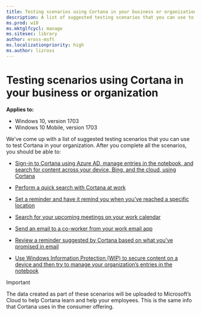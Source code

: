 ```yaml
---
title: Testing scenarios using Cortana in your business or organization (Windows 10)
description: A list of suggested testing scenarios that you can use to test Cortana in your organization.
ms.prod: w10
ms.mktglfcycl: manage
ms.sitesec: library
author: eross-msft
ms.localizationpriority: high
ms.author: lizross
---
```


# Testing scenarios using Cortana in your business or organization
**Applies to:**

-   Windows 10, version 1703
-   Windows 10 Mobile, version 1703

We've come up with a list of suggested testing scenarios that you can use to test Cortana in your organization. After you complete all the scenarios, you should be able to:

- [Sign-in to Cortana using Azure AD, manage entries in the notebook, and search for content across your device, Bing, and the cloud, using Cortana](cortana-at-work-scenario-1.md)

- [Perform a quick search with Cortana at work](cortana-at-work-scenario-2.md)

- [Set a reminder and have it remind you when you’ve reached a specific location](cortana-at-work-scenario-3.md)

- [Search for your upcoming meetings on your work calendar](cortana-at-work-scenario-4.md)

- [Send an email to a co-worker from your work email app](cortana-at-work-scenario-5.md)

- [Review a reminder suggested by Cortana based on what you’ve promised in email](cortana-at-work-scenario-6.md)

- [Use Windows Information Protection (WIP) to secure content on a device and then try to manage your organization’s entries in the notebook](cortana-at-work-scenario-7.md)

>[!IMPORTANT]
>The data created as part of these scenarios will be uploaded to Microsoft’s Cloud to help Cortana learn and help your employees. This is the same info that Cortana uses in the consumer offering.